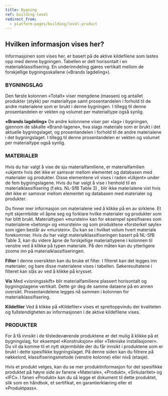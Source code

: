 ```yaml
---
title: Bygning
ref: building-level
redirect_from:
  - platform-pages/building/level-product
---
```


## Hvilken informasjon vises her?
Informasjonen som vises her, er basert på de aktive kildefilene som lastes opp med denne bygningen. Tabellen er delt horisontalt i en materialklassifisering. En underinndeling gjøres vertikalt mellom de forskjellige bygningsskallene («Brands lagdeling»).

### BYGNINGSLAG
Den første kolonnen «Totalt» viser mengdene (massen) og antallet produkter (stykk) per materialtype samt prosentandelen i forhold til de andre materialene som er brukt i denne bygningen. I tillegg til denne prosentandelen er vekten og volumet per materialtype også synlig.

**«Brands lagdeling»** De andre kolonnene viser per «lag» i bygningen, gjennom de såkalte «Brand-lagene», hva slags materiale som er brukt i det aktuelle bygningslaget, og prosentandelen i forhold til de andre materialene i det bygningslaget. I tillegg til denne prosentandelen er vekten og volumet per materialtype også synlig.

### MATERIALER
Hvis du har valgt å vise de sju materialfamiliene, er materialfamilien «ukjent» hvis det ikke er samsvar mellom elementet og databasen med materialer og produkter. Disse elementene vil vises i raden «Ukjent» under de fem bygningslagene. Hvis du har valgt å vise i henhold til en materialklassifisering (f.eks. NL-SfB Table 3) , blir ikke materialene vist hvis det ikke er samsvar mellom elementet og databasen med materialer og produkter.

Du finner mer informasjon om materialene ved å klikke på en av sirklene. Et nytt skjermbilde vil åpne seg og forklare hvilke materialer og produkter som har blitt brukt. Materialtypen «murstein» kan for eksempel spesifiseres som materialene «betong» og «murstein» og som produktene «forsterket søyle» som igjen består av «murstein». Du kan se i hvilket volum hvert materiale forekommer. Hvis du har valgt materialklassifiseringen basert på NL-SfB Table 3, kan du videre åpne de forskjellige materialtypene i kolonnen til venstre ved å klikke på typen materiale. På den måten kan du ytterligere zoome inn på materialklassifiseringen.

**Filter**
I denne oversikten kan du bruke et filter. I filteret kan det legges inn materialer, og bare disse materialene vises i tabellen. Søkeresultatene i filteret kan slås av ved å klikke på krysset.

**Vis** 
Med «visningsskift» blir materialfamiliene plassert horisontalt og bygningslagene vertikalt. Dette gir deg de samme dataene på en annen oversikt. Prosentandelene legges nå sammen i kolonnen for materialklassifisering.

**Kildefiler** 
Ved å klikke på «Kildefiler» vises et sprettoppvindu der kvaliteten og fullstendigheten av informasjonen i de aktive kildefilene vises.


### PRODUKTER
For å få innsikt i de tilstedeværende produktene er det mulig å klikke på et bygningslag, for eksempel «Konstruksjon» eller «Tekniske installasjoner». Du vil da komme til et nytt skjermbilde der du får innsikt i produktene som er brukt i dette spesifikke bygningslaget. På denne siden kan du filtrere på nøkkelord, klassifiseringsmetode (venstre kolonne) eller nivå (etasje).

Hvis et produkt velges, kan du se mer produktinformasjon for det spesifikke produktet på høyre side av fanene «Materiale», «Produkt», «Sirkularitet» og «IFC». I fanen «Produkt» kan du så legge et dokument til dette produktet, slik som en håndbok, et sertifikat, en garantierklæring eller et «Produktpass».

